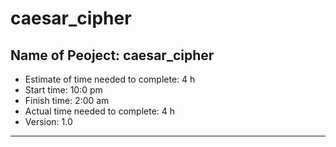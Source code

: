 # caesar_cipher
## Name of Peoject: caesar_cipher
 * Estimate of time needed to complete: 4 h
 * Start time: 10:0 pm
 * Finish time: 2:00 am
 * Actual time needed to complete: 4 h
 * Version: 1.0
___